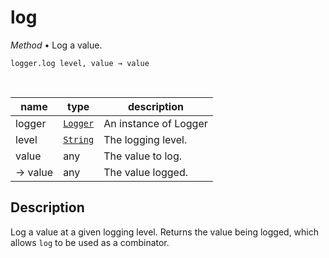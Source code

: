 # log

_Method_ &bull; Log a value.

<pre><code>logger.log&nbsp;level,&nbsp;value &rarr; value</code></pre>
<br>

| name | type | description |
|------|------|-------------|
|logger|[`Logger`][Logger]|An instance of Logger|
|level|[`String`][String]|The logging level.|
|value|any|The value to log.|
|&rarr; value|any|The value logged.|


## Description

Log a value at a given logging level. Returns the value being logged, which allows `log` to be used as a combinator.


[Logger]: /reference/types/logger/index.md
[String]: https://developer.mozilla.org/en-US/docs/Web/JavaScript/Reference/Global_Objects/String